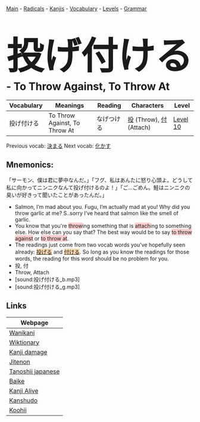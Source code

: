 <style> bigfont {font-size: 100px}</style>
[Main](../README.md) -
[Radicals](../radicals.md) -
[Kanjis](../kanjis.md) -
[Vocabulary](../vocabulary.md) -
[Levels](../levels.md) -
[Grammar](../grammar.md)
# <bigfont> 投げ付ける</bigfont> - To Throw Against, To Throw At 

| Vocabulary | Meanings | Reading | Characters | Level |
| --- | --- | --- | --- | --- |
| 投げ付ける | To Throw Against, To Throw At | なげつける |  [投](../kanjis/投.md) (Throw), [付](../kanjis/付.md) (Attach) | [Level 10](../levels/wk_level10.md) |

Previous vocab: [決まる](決まる.md) Next vocab: [化かす](化かす.md) 

## Mnemonics:
「サーモン、僕は君に夢中なんだ。」「フグ、私はあんたに怒り心頭よ。どうして私に向かってニンニクなんて投げ付けるのよ！」「ご…ごめん。鮭はニンニクの臭いが好きって聞いたことがあったんだ。」
* Salmon, I’m mad about you. Fugu, I’m actually mad at you! Why did you throw garlic at me? S..sorry I’ve heard that salmon like the smell of garlic.
* You know that you're <span style="background-color:#ffcccb"> throw</span>ing something that is <span style="background-color:#ffcccb"> attach</span>ing to something else. How else can you say that? The best way would be to say <span style="background-color:#ffcccb"> to throw against</span> or <span style="background-color:#ffcccb"> to throw at</span>.
* The readings just come from two vocab words you've hopefully seen already: <span style="background-color:#fed8b1"> [投げる](https://jisho.org/search/投げる)</span> and <span style="background-color:#fed8b1"> [付ける](https://jisho.org/search/付ける)</span>. So long as you know the readings for those words, the reading for this word should be no problem for you.
* 投, 付
* Throw, Attach
* [sound:投げ付ける_b.mp3]
* [sound:投げ付ける_g.mp3]


## Links 

| Webpage |
| --- |
| [Wanikani          ](https://www.wanikani.com/kanji/投げ付ける) |
| [Wiktionary        ](https://en.wiktionary.org/wiki/投げ付ける) |
| [Kanji damage      ](http://www.kanjidamage.com/kanji/search?utf8=✓&q=投げ付ける) |
| [Jitenon           ](https://jitenon.com/kanji/投げ付ける) |
| [Tanoshii japanese ](https://www.tanoshiijapanese.com/dictionary/kanji.cfm?k=投げ付ける) |
| [Baike             ](https://baike.baidu.com/item/投げ付ける) |
| [Kanji Alive       ](https://app.kanjialive.com/投げ付ける) |
| [Kanshudo          ](https://www.kanshudo.com/searchmn?q=投げ付ける) |
| [Koohii            ](https://kanji.koohii.com/study/kanji/投げ付ける) |
